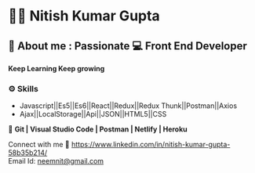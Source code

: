 # :technologist: Nitish Kumar Gupta
## :boy: About me :	Passionate :computer: Front End Developer 
**Keep Learning Keep growing**
### :gear: Skills 
* Javascript||Es5||Es6||React||Redux||Redux Thunk||Postman||Axios 
* Ajax||LocalStorage||Api||JSON||HTML5||CSS

:wrench: **Git | Visual Studio Code | Postman | Netlify | Heroku**
  
   Connect with me  :link: https://www.linkedin.com/in/nitish-kumar-gupta-58b35b214/  
   Email Id: neemnit@gmail.com
   
   
